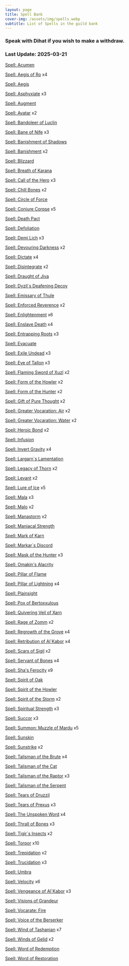 ```yaml
---
layout: page
title: Spell Bank
cover-img: /assets/img/spells.webp
subtitle: List of Spells in the guild bank
---
```

### Speak with Dihat if you wish to make a withdraw.

### Last Update: 2025-03-21

[Spell: Acumen](https://www.pqdi.cc/item/19278)

[Spell: Aegis of Ro](https://www.pqdi.cc/item/15863) x4

[Spell: Aegis](https://www.pqdi.cc/item/19227)

[Spell: Asphyxiate](https://www.pqdi.cc/item/19402) x3

[Spell: Augment](https://www.pqdi.cc/item/19416)

[Spell: Avatar](https://www.pqdi.cc/item/19292) x2

[Spell: Bandoleer of Luclin](https://www.pqdi.cc/item/19356)

[Spell: Bane of Nife](https://www.pqdi.cc/item/19277) x3

[Spell: Banishment of Shadows](https://www.pqdi.cc/item/19228)

[Spell: Banishment](https://www.pqdi.cc/item/19262) x2

[Spell: Blizzard](https://www.pqdi.cc/item/19241)

[Spell: Breath of Karana](https://www.pqdi.cc/item/19250)

[Spell: Call of the Hero](https://www.pqdi.cc/item/19360) x3

[Spell: Chill Bones](https://www.pqdi.cc/item/19302) x2

[Spell: Circle of Force](https://www.pqdi.cc/item/15463)

[Spell: Conjure Corpse](https://www.pqdi.cc/item/19307) x5

[Spell: Death Pact](https://www.pqdi.cc/item/19203)

[Spell: Defoliation](https://www.pqdi.cc/item/19296)

[Spell: Demi Lich](https://www.pqdi.cc/item/19314) x3

[Spell: Devouring Darkness](https://www.pqdi.cc/item/19312) x2

[Spell: Dictate](https://www.pqdi.cc/item/19406) x4

[Spell: Disintegrate](https://www.pqdi.cc/item/19415) x2

[Spell: Draught of Jiva](https://www.pqdi.cc/item/19328)

[Spell: Dyzil`s Deafening Decoy](https://www.pqdi.cc/item/19364)

[Spell: Emissary of Thule](https://www.pqdi.cc/item/19311)

[Spell: Enforced Reverence](https://www.pqdi.cc/item/19222) x2

[Spell: Enlightenment](https://www.pqdi.cc/item/19396) x6

[Spell: Enslave Death](https://www.pqdi.cc/item/19313) x4

[Spell: Entrapping Roots](https://www.pqdi.cc/item/19263) x3

[Spell: Evacuate](https://www.pqdi.cc/item/19336)

[Spell: Exile Undead](https://www.pqdi.cc/item/19214) x3

[Spell: Eye of Tallon](https://www.pqdi.cc/item/19411) x3

[Spell: Flaming Sword of Xuzl](https://www.pqdi.cc/item/19344) x2

[Spell: Form of the Howler](https://www.pqdi.cc/item/19244) x2

[Spell: Form of the Hunter](https://www.pqdi.cc/item/19260) x2

[Spell: Gift of Pure Thought](https://www.pqdi.cc/item/19401) x2

[Spell: Greater Vocaration: Air](https://www.pqdi.cc/item/19371) x2

[Spell: Greater Vocaration: Water](https://www.pqdi.cc/item/19372) x2

[Spell: Heroic Bond](https://www.pqdi.cc/item/19224) x2

[Spell: Infusion](https://www.pqdi.cc/item/19424)

[Spell: Invert Gravity](https://www.pqdi.cc/item/19341) x4

[Spell: Largarn`s Lamentation](https://www.pqdi.cc/item/19388)

[Spell: Legacy of Thorn](https://www.pqdi.cc/item/19259) x2

[Spell: Levant](https://www.pqdi.cc/item/19303) x2

[Spell: Lure of Ice](https://www.pqdi.cc/item/19422) x5

[Spell: Mala](https://www.pqdi.cc/item/19418) x3

[Spell: Malo](https://www.pqdi.cc/item/19291) x2

[Spell: Manastorm](https://www.pqdi.cc/item/19370) x2

[Spell: Maniacal Strength](https://www.pqdi.cc/item/19279)

[Spell: Mark of Karn](https://www.pqdi.cc/item/19218)

[Spell: Markar`s Discord](https://www.pqdi.cc/item/19331)

[Spell: Mask of the Hunter](https://www.pqdi.cc/item/19261) x3

[Spell: Omakin's Alacrity](https://www.pqdi.cc/item/7725)

[Spell: Pillar of Flame](https://www.pqdi.cc/item/19335)

[Spell: Pillar of Lightning](https://www.pqdi.cc/item/19326) x4

[Spell: Plainsight](https://www.pqdi.cc/item/19330)

[Spell: Pox of Bertoxxulous](https://www.pqdi.cc/item/19288)

[Spell: Quivering Veil of Xarn](https://www.pqdi.cc/item/19309)

[Spell: Rage of Zomm](https://www.pqdi.cc/item/19417) x2

[Spell: Regrowth of the Grove](https://www.pqdi.cc/item/19256) x4

[Spell: Retribution of Al`Kabor](https://www.pqdi.cc/item/19332) x4

[Spell: Scars of Sigil](https://www.pqdi.cc/item/19358) x2

[Spell: Servant of Bones](https://www.pqdi.cc/item/19305) x4

[Spell: Sha's Ferocity](https://www.pqdi.cc/item/7728) x9

[Spell: Spirit of Oak](https://www.pqdi.cc/item/19258)

[Spell: Spirit of the Howler](https://www.pqdi.cc/item/19275)

[Spell: Spirit of the Storm](https://www.pqdi.cc/item/7741) x2

[Spell: Spiritual Strength](https://www.pqdi.cc/item/7730) x3

[Spell: Succor](https://www.pqdi.cc/item/19253) x3

[Spell: Summon: Muzzle of Mardu](https://www.pqdi.cc/item/19363) x5

[Spell: Sunskin](https://www.pqdi.cc/item/19420)

[Spell: Sunstrike](https://www.pqdi.cc/item/19345) x2

[Spell: Talisman of the Brute](https://www.pqdi.cc/item/19281) x4

[Spell: Talisman of the Cat](https://www.pqdi.cc/item/19280)

[Spell: Talisman of the Raptor](https://www.pqdi.cc/item/19289) x3

[Spell: Talisman of the Serpent](https://www.pqdi.cc/item/19286)

[Spell: Tears of Druzzil](https://www.pqdi.cc/item/19319)

[Spell: Tears of Prexus](https://www.pqdi.cc/item/19339) x3

[Spell: The Unspoken Word](https://www.pqdi.cc/item/19225) x4

[Spell: Thrall of Bones](https://www.pqdi.cc/item/19299) x3

[Spell: Tigir`s Insects](https://www.pqdi.cc/item/19285) x2

[Spell: Torpor](https://www.pqdi.cc/item/19293) x10

[Spell: Trepidation](https://www.pqdi.cc/item/19220) x2

[Spell: Trucidation](https://www.pqdi.cc/item/19425) x3

[Spell: Umbra](https://www.pqdi.cc/item/19393)

[Spell: Velocity](https://www.pqdi.cc/item/19348) x6

[Spell: Vengeance of Al`Kabor](https://www.pqdi.cc/item/19342) x3

[Spell: Visions of Grandeur](https://www.pqdi.cc/item/19407)

[Spell: Vocarate: Fire](https://www.pqdi.cc/item/19355)

[Spell: Voice of the Berserker](https://www.pqdi.cc/item/19290)

[Spell: Wind of Tashanian](https://www.pqdi.cc/item/19405) x7

[Spell: Winds of Gelid](https://www.pqdi.cc/item/19343) x2

[Spell: Word of Redemption](https://www.pqdi.cc/item/19229)

[Spell: Word of Restoration](https://www.pqdi.cc/item/19221)

